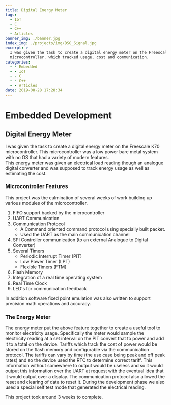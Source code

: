 ```yaml
---
title: Digital Energy Meter
tags:
  - IoT
  - C
  - C++
  - Articles
banner_img: ./banner.jpg
index_img: ./projects/img/DSO_Signal.jpg
excerpt: >
  I was given the task to create a digital energy meter on the Freescale K70
  microcontroller. which tracked usage, cost and communication.
categories:
  - - Embedded
  - - IoT
  - - C
  - - C++
  - - Articles
date: 2019-08-28 17:28:34
---
```



# Embedded Development

## Digital Energy Meter
I was given the task to create a digital energy meter on the Freescale K70 microcontroller.
This microcontroller was a low power bare metal system with no OS that had a variety of
modern features.  
This energy meter was given an electrical load reading though an analogue digital converter
and was supposed to track energy usage as well as estimating the cost. 

### Microcontroller Features
This project was the culmination of several weeks of work building up various modules of the
microcontroller.
1. FIFO support backed by the microcontroller
2. UART Communication
3. Communication Protocol
    - A Command oriented command protocol using specially built packet.
    - Used the UART as the main communication channel
4. SPI Controller communication (to an external Analogue to Digital Converter)
5. Several Timers
    - Periodic Interrupt Timer (PIT)
    - Low Power Timer (LPT)
    - Flexible Timers (FTM)
6. Flash Memory
7. Integration of a real time operating system
7. Real Time Clock
8. LED's for communication feedback

In addition software fixed point emulation was also written to support precision math operations
and accuracy.

### The Energy Meter
The energy meter put the above feature together to create a useful tool to monitor electricity usage.
Specifically the meter would sample the electricity reading at a set interval on the PIT
convert that to power and add it to a total on the device. Tariffs which track the cost of power 
would be stored on the flash memory and configurable via the communication protocol. 
The tariffs can vary by time (the use case being peak and off peak rates) and so the device
used the RTC to determine correct tariff. This information without somewhere to output would be useless
and so it would output this information over the UART at request with the eventual idea that it would
output over a display. The communication protocol also allowed the reset and clearing of data to
reset it. During the development phase we also used a special self test mode that generated the
electrical reading. 

This project took around 3 weeks to complete.
